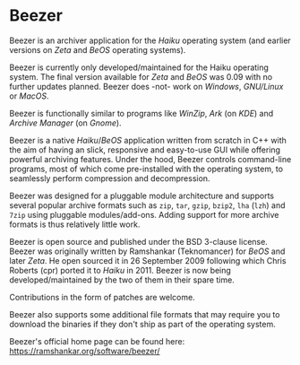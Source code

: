 # Beezer

Beezer is an archiver application for the _Haiku_ operating system (and earlier versions on _Zeta_ and _BeOS_ operating systems). 

Beezer is currently only developed/maintained for the Haiku operating system. The final version available for _Zeta_ and _BeOS_ was 0.09 with no further updates planned. Beezer does -not- work on _Windows_, _GNU/Linux_ or _MacOS_.

Beezer is functionally similar to programs like _WinZip_, _Ark_ (on _KDE_) and _Archive Manager_ (on _Gnome_).

Beezer is a native _Haiku_/_BeOS_ application written from scratch in C++ with the aim of having an slick, responsive and easy-to-use GUI while offering powerful archiving features. Under the hood, Beezer controls command-line programs, most of which come pre-installed with the operating system, to seamlessly perform compression and decompression.

Beezer was designed for a pluggable module architecture and supports several popular archive formats such as `zip`, `tar`, `gzip`, `bzip2`, `lha` (`lzh`) and `7zip` using pluggable modules/add-ons. Adding support for more archive formats is thus relatively little work.

Beezer is open source and published under the BSD 3-clause license. Beezer was originally written by Ramshankar (Teknomancer) for _BeOS_ and later _Zeta_. He open sourced it in 26 September 2009 following which Chris Roberts (cpr) ported it to _Haiku_ in 2011. Beezer is now being developed/maintained by the two of them in their spare time.

Contributions in the form of patches are welcome.

Beezer also supports some additional file formats that may require you to download the binaries if they don't ship as part of the operating system.

Beezer's official home page can be found here: https://ramshankar.org/software/beezer/
